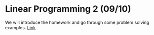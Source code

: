 Linear Programming 2  (09/10)
============================

We will introduce the homework and go  through some problem solving examples. [Link](../../sessions/session4)
